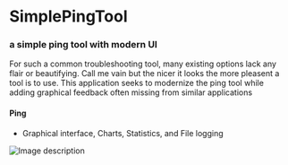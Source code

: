 # SimplePingTool
### a simple ping tool with modern UI 

For such a common troubleshooting tool, many existing options lack any flair or beautifying. Call me vain but the nicer it looks the more pleasent a tool is to use. This application seeks to modernize the ping tool while adding graphical feedback often missing from similar applications

#### Ping
- Graphical interface, Charts, Statistics, and File logging

![Image description](https://github.com/appleton6509/SimplePingTool/blob/master/readme.png)
